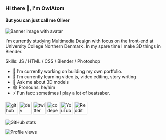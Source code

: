 ### Hi there 👋, I'm OwlAtom
#### But you can just call me Oliver
![Banner image with avatar](https://i.imgur.com/V1pkJEG.png)

I'm currently studying Multimedia Design with focus on the front-end at University College Northern Denmark. In my spare time I make 3D things in Blender.

Skills: JS / HTML / CSS / Blender / Photoshop

- 🔭 I’m currently working on building my own portfolio. 
- 🌱 I’m currently learning video.js, video editing, story writing 
- 💬 Ask me about 3D models 
- 😄 Pronouns: he/him 
- ⚡ Fun fact: sometimes I play a lot of beatsaber. 


[<img src='https://cdn.jsdelivr.net/npm/simple-icons@3.0.1/icons/github.svg' alt='github' height='40'>](https://github.com/Owlatom)  [<img src='https://cdn.jsdelivr.net/npm/simple-icons@3.0.1/icons/dev-dot-to.svg' alt='dev' height='40'>](https://dev.to/OwlAtom)  [<img src='https://cdn.jsdelivr.net/npm/simple-icons@3.0.1/icons/twitter.svg' alt='twitter' height='40'>](https://twitter.com/Owlatom)  [<img src='https://cdn.jsdelivr.net/npm/simple-icons@3.0.1/icons/codepen.svg' alt='codepen' height='40'>](https://codepen.io/OwlAtom)  [<img src='https://cdn.jsdelivr.net/npm/simple-icons@3.0.1/icons/youtube.svg' alt='YouTube' height='40'>](https://www.youtube.com/channel/UCMq9tBOMrJeTsJcjtfsG0MQ)  [<img src='https://cdn.jsdelivr.net/npm/simple-icons@3.0.1/icons/reddit.svg' alt='Reddit' height='40'>](https://www.reddit.com/user/Owlatom)  

![GitHub stats](https://github-readme-stats.vercel.app/api?username=Owlatom&show_icons=true)  

![Profile views](https://gpvc.arturio.dev/Owlatom)  
